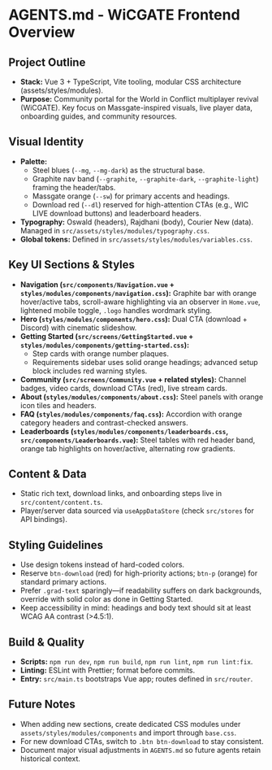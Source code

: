 # AGENTS.md - WiCGATE Frontend Overview

## Project Outline
- **Stack:** Vue 3 + TypeScript, Vite tooling, modular CSS architecture (assets/styles/modules).
- **Purpose:** Community portal for the World in Conflict multiplayer revival (WiCGATE). Key focus on Massgate-inspired visuals, live player data, onboarding guides, and community resources.

## Visual Identity
- **Palette:**
  - Steel blues (`--mg`, `--mg-dark`) as the structural base.
  - Graphite nav band (`--graphite`, `--graphite-dark`, `--graphite-light`) framing the header/tabs.
  - Massgate orange (`--sw`) for primary accents and headings.
  - Download red (`--dl`) reserved for high-attention CTAs (e.g., WIC LIVE download buttons) and leaderboard headers.
- **Typography:** Oswald (headers), Rajdhani (body), Courier New (data). Managed in `src/assets/styles/modules/typography.css`.
- **Global tokens:** Defined in `src/assets/styles/modules/variables.css`.

## Key UI Sections & Styles
- **Navigation (`src/components/Navigation.vue` + `styles/modules/components/navigation.css`):** Graphite bar with orange hover/active tabs, scroll-aware highlighting via an observer in `Home.vue`, lightened mobile toggle, `.logo` handles wordmark styling.
- **Hero (`styles/modules/components/hero.css`):** Dual CTA (download + Discord) with cinematic slideshow.
- **Getting Started (`src/screens/GettingStarted.vue` + `styles/modules/components/getting-started.css`):**
  - Step cards with orange number plaques.
  - Requirements sidebar uses solid orange headings; advanced setup block includes red warning styles.
- **Community (`src/screens/Community.vue` + related styles):** Channel badges, video cards, download CTAs (red), live stream cards.
- **About (`styles/modules/components/about.css`):** Steel panels with orange icon tiles and headers.
- **FAQ (`styles/modules/components/faq.css`):** Accordion with orange category headers and contrast-checked answers.
- **Leaderboards (`styles/modules/components/leaderboards.css`, `src/components/Leaderboards.vue`):** Steel tables with red header band, orange tab highlights on hover/active, alternating row gradients.

## Content & Data
- Static rich text, download links, and onboarding steps live in `src/content/content.ts`.
- Player/server data sourced via `useAppDataStore` (check `src/stores` for API bindings).

## Styling Guidelines
- Use design tokens instead of hard-coded colors.
- Reserve `btn-download` (red) for high-priority actions; `btn-p` (orange) for standard primary actions.
- Prefer `.grad-text` sparingly—if readability suffers on dark backgrounds, override with solid color as done in Getting Started.
- Keep accessibility in mind: headings and body text should sit at least WCAG AA contrast (>4.5:1).

## Build & Quality
- **Scripts:** `npm run dev`, `npm run build`, `npm run lint`, `npm run lint:fix`.
- **Linting:** ESLint with Prettier; format before commits.
- **Entry:** `src/main.ts` bootstraps Vue app; routes defined in `src/router`.

## Future Notes
- When adding new sections, create dedicated CSS modules under `assets/styles/modules/components` and import through `base.css`.
- For new download CTAs, switch to `.btn btn-download` to stay consistent.
- Document major visual adjustments in `AGENTS.md` so future agents retain historical context.
